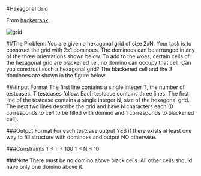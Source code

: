 #Hexagonal Grid

From [hackerrank](https://www.hackerrank.com/challenges/hexagonal-grid "Hackerrank").

![grid](https://hr-filepicker.s3.amazonaws.com/2176-hexagonal-grid.png "example grid")

##The Problem:
You are given a hexagonal grid of size 2xN. Your task is to construct the grid with 2x1 dominoes. The dominoes can be arranged in any of the three orientations shown below. To add to the woes, certain cells of the hexagonal grid are blackened i.e., no domino can occupy that cell. Can you construct such a hexagonal grid? The blackened cell and the 3 dominoes are shown in the figure below.

###Input Format
The first line contains a single integer T, the number of testcases. T testcases follow.
Each testcase contains three lines. The first line of the testcase contains a single integer N, size of the hexagonal grid.
The next two lines describe the grid and have N characters each (0 corresponds to cell to be filled with domino and 1 corresponds to blackened cell).

###Output Format
For each testcase output YES if there exists at least one way to fill structure with dominoes and output NO otherwise.

###Constraints
1 ≤ T ≤ 100
1 ≤ N ≤ 10

###Note
There must be no domino above black cells.
All other cells should have only one domino above it.
